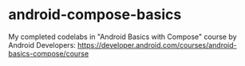 # android-compose-basics
My completed codelabs in "Android Basics with Compose" course by Android Developers: https://developer.android.com/courses/android-basics-compose/course 
